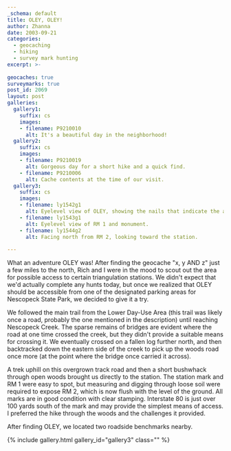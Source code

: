 ```yaml
---
_schema: default
title: OLEY, OLEY!
author: Zhanna
date: 2003-09-21
categories:
  - geocaching
  - hiking
  - survey mark hunting
excerpt: >- 
  
geocaches: true
surveymarks: true
post_id: 2069
layout: post  
galleries:
  gallery1:
    suffix: cs
    images:
    - filename: P9210010
      alt: It's a beautiful day in the neighborhood!   
  gallery2:
    suffix: cs
    images:
    - filename: P9210019
      alt: Gorgeous day for a short hike and a quick find.  
    - filename: P9210006
      alt: Cache contents at the time of our visit.     
  gallery3:
    suffix: cs
    images:
    - filename: ly1542g1
      alt: Eyelevel view of OLEY, showing the nails that indicate the approximate directions of the RMs.
    - filename: ly1543g1
      alt: Eyelevel view of RM 1 and monument.    
    - filename: ly1544g2
      alt: Facing north from RM 2, looking toward the station.            
                 
---
```


What an adventure OLEY was! After finding the geocache "x, y AND z" just a few miles to the north, Rich and I were in the mood to scout out the area for possible access to certain triangulation stations. We didn't expect that we'd actually complete any hunts today, but once we realized that OLEY should be accessible from one of the designated parking areas for Nescopeck State Park, we decided to give it a try. 

We followed the main trail from the Lower Day-Use Area (this trail was likely once a road, probably the one mentioned in the description) until reaching Nescopeck Creek. The sparse remains of bridges are evident where the road at one time crossed the creek, but they didn't provide a suitable means for crossing it. We eventually crossed on a fallen log further north, and then backtracked down the eastern side of the creek to pick up the woods road once more (at the point where the bridge once carried it across). 

A trek uphill on this overgrown track road and then a short bushwhack through open woods brought us directly to the station. The station mark and RM 1 were easy to spot, but measuring and digging through loose soil were required to expose RM 2, which is now flush with the level of the ground. All marks are in good condition with clear stamping. Interstate 80 is just over 100 yards south of the mark and may provide the simplest means of access. I preferred the hike through the woods and the challenges it provided.

After finding OLEY, we located two roadside benchmarks nearby.

{% include gallery.html gallery_id="gallery3" class="" %}